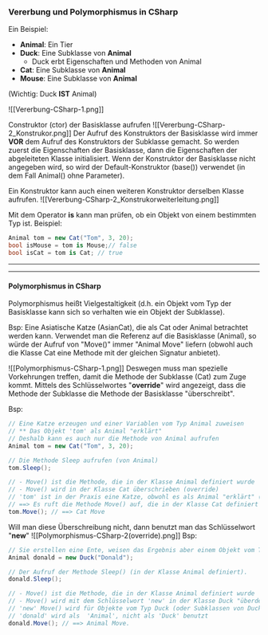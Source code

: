 ### Vererbung und Polymorphismus in CSharp ###

Ein Beispiel:
* **Animal**: Ein Tier
* **Duck**: Eine Subklasse von **Animal** 
	* Duck erbt Eigenschaften und Methoden von Animal
* **Cat**: Eine Subklasse von **Animal**
* **Mouse**: Eine Subklasse von **Animal**

(Wichtig: Duck **IST** Animal)

![[Vererbung-CSharp-1.png]]

Construktor (ctor) der Basisklasse aufrufen
![[Vererbung-CSharp-2_Konstrukor.png]]
Der Aufruf des Konstruktors der Basisklasse wird immer **VOR** dem Aufruf des Konstruktors der Subklasse gemacht.
So werden zuerst die Eigenschaften der Basisklasse, dann die Eigenschaften der abgeleiteten Klasse initialisiert.
Wenn der Konstruktor der Basisklasse nicht angegeben wird, so wird der Default-Konstruktor (base()) verwendet (in dem Fall Animal() ohne Parameter).

Ein Konstruktor kann auch einen weiteren Konstruktor derselben Klasse aufrufen.
![[Vererbung-CSharp-2_Konstrukorweiterleitung.png]]

Mit dem Operator **is** kann man prüfen, ob ein Objekt von einem bestimmten Typ ist.
Beispiel:
```csharp
Animal tom = new Cat("Tom", 3, 20);
bool isMouse = tom is Mouse;// false
bool isCat = tom is Cat; // true
```
------------------
-------------------
#### Polymorphismus in CSharp ####
Polymorphismus heißt Vielgestaltigkeit (d.h. ein Objekt vom Typ der Basisklasse kann sich so verhalten wie ein Objekt der Subklasse).

Bsp: Eine Asiatische Katze (AsianCat), die als Cat oder Animal betrachtet werden kann.
Verwendet man die Referenz auf die Basisklasse (Animal), so würde der Aufruf von "Move()" immer "Animal Move" liefern (obwohl auch die Klasse Cat eine Methode mit der gleichen Signatur anbietet).

![[Polymorphismus-CSharp-1.png]]
Deswegen muss man spezielle Vorkehrungen treffen, damit die Methode der Subklasse (Cat) zum Zuge kommt.
Mittels des Schlüsselwortes "**override**" wird angezeigt, dass die Methode der Subklasse die Methode der Basisklasse "überschreibt".

Bsp:
```csharp
// Eine Katze erzeugen und einer Variablen vom Typ Animal zuweisen
// ** Das Objekt 'tom' als Animal "erklärt"
// Deshalb kann es auch nur die Methode von Animal aufrufen
Animal tom = new Cat("Tom", 3, 20); 

// Die Methode Sleep aufrufen (von Animal)
tom.Sleep();

// - Move() ist die Methode, die in der Klasse Animal definiert wurde
// - Move() wird in der Klasse Cat überschrieben (override)
// 'tom' ist in der Praxis eine Katze, obwohl es als Animal "erklärt" (zugewiesen) wird
// ==> Es ruft die Methode Move() auf, die in der Klasse Cat definiert wurde
tom.Move(); // ==> Cat Move
```

Will man diese Überschreibung nicht, dann benutzt man das Schlüsselwort "**new**"
![[Polymorphismus-CSharp-2(override).png]]
 Bsp:
 ```csharp
// Sie erstellen eine Ente, weisen das Ergebnis aber einem Objekt vom Type Animal zu
Animal donald = new Duck("Donald");

// Der Aufruf der Methode Sleep() (in der Klasse Animal definiert).
donald.Sleep();

// - Move() ist die Methode, die in der Klasse Animal definiert wurde
// - Move() wird mit dem Schlüsselwort 'new' in der Klasse Duck "überdeckt"
// 'new' Move() wird für Objekte vom Typ Duck (oder Subklassen von Duck) benutzt
// 'donald' wird als  'Animal', nicht als 'Duck' benutzt
donald.Move(); // ==> Animal Move.  
```